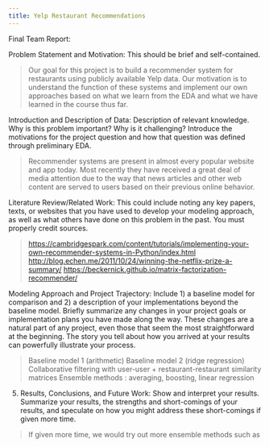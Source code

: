 ```yaml
---
title: Yelp Restaurant Recommendations
---
```


<!-- This is the home page

## Lets have fun

>here is a quote

Here is *emph* and **bold**.

Here is some inline math $\alpha = \frac{\beta}{\gamma}$ and, of-course, E rules:

$$ G_{\mu\nu} + \Lambda g_{\mu\nu}  = 8 \pi T_{\mu\nu} . $$ -->

Final Team Report:

Problem Statement and Motivation: This should be brief and self-contained. 
>Our goal for this project is to build a recommender system for restaurants using publicly available Yelp data. Our motivation is to understand the function of these systems and implement our own approaches based on what we learn from the EDA and what we have learned in the course thus far.

Introduction and Description of Data: Description of relevant knowledge. Why is this problem important? Why is it challenging? Introduce the motivations for the project question and how that question was defined through preliminary EDA. 
>Recommender systems are present in almost every popular website and app today. Most recently they have received a great deal of media attention due to the way that news articles and other web content are served to users based on their previous online behavior.



Literature Review/Related Work: This could include noting any key papers, texts, or websites that you have used to develop your modeling approach, as well as what others have done on this problem in the past. You must properly credit sources. 

>https://cambridgespark.com/content/tutorials/implementing-your-own-recommender-systems-in-Python/index.html
>http://blog.echen.me/2011/10/24/winning-the-netflix-prize-a-summary/
>https://beckernick.github.io/matrix-factorization-recommender/


 Modeling Approach and Project Trajectory: Include 1) a baseline model for comparison and 2) a description of your implementations beyond the baseline model. Briefly summarize any changes in your project goals or implementation plans you have made along the way. These changes are a natural part of any project, even those that seem the most straightforward at the beginning. The story you tell about how you arrived at your results can powerfully illustrate your process. 

>Baseline model 1 (arithmetic)
>Baseline model 2 (ridge regression)
>Collaborative filtering with user-user + restaurant-restaurant similarity matrices
>Ensemble methods : averaging, boosting, linear regression

5. Results, Conclusions, and Future Work: Show and interpret your results. Summarize your results, the strengths and short-comings of your results, and speculate on how you might address these short-comings if given more time.

>If given more time, we would try out more ensemble methods such as 
